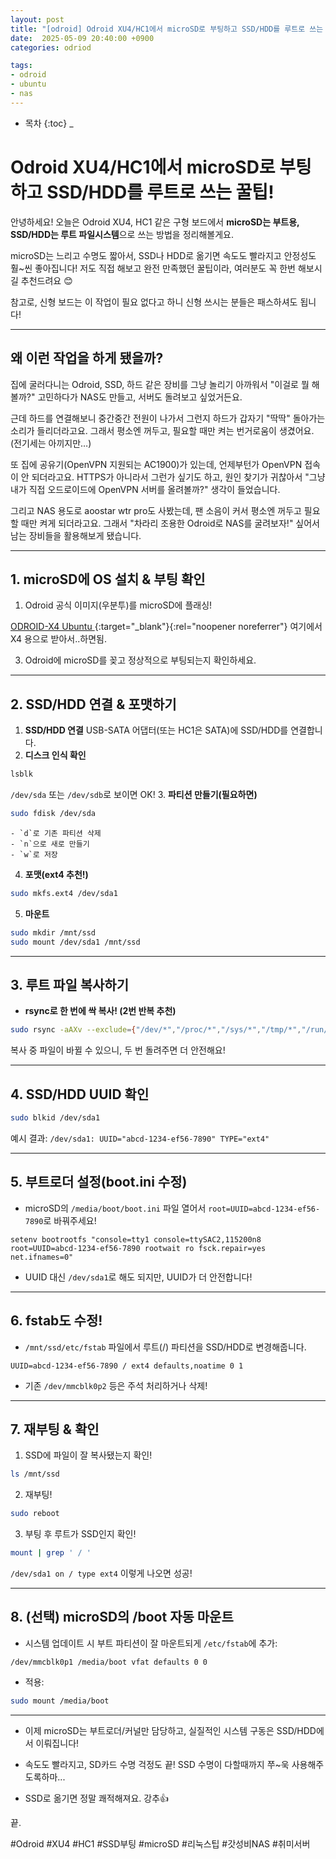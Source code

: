 ```yaml
---
layout: post
title: "[odroid] Odroid XU4/HC1에서 microSD로 부팅하고 SSD/HDD를 루트로 쓰는 꿀팁!"
date:  2025-05-09 20:40:00 +0900
categories: odriod

tags:
- odroid
- ubuntu
- nas
---
```



* 목차
{:toc}
_

# Odroid XU4/HC1에서 microSD로 부팅하고 SSD/HDD를 루트로 쓰는 꿀팁!

안녕하세요!
오늘은 Odroid XU4, HC1 같은 구형 보드에서
**microSD는 부트용, SSD/HDD는 루트 파일시스템**으로 쓰는 방법을 정리해볼게요.

microSD는 느리고 수명도 짧아서, SSD나 HDD로 옮기면 속도도 빨라지고 안정성도 훨~씬 좋아집니다!
저도 직접 해보고 완전 만족했던 꿀팁이라, 여러분도 꼭 한번 해보시길 추천드려요 😊

참고로, 신형 보드는 이 작업이 필요 없다고 하니 신형 쓰시는 분들은 패스하셔도 됩니다!

---

## 왜 이런 작업을 하게 됐을까?

집에 굴러다니는 Odroid, SSD, 하드 같은 장비를 그냥 놀리기 아까워서
"이걸로 뭘 해볼까?" 고민하다가 NAS도 만들고, 서버도 돌려보고 싶었거든요.

근데 하드를 연결해보니
중간중간 전원이 나가서 그런지 하드가 갑자기 "딱딱" 돌아가는 소리가 들리더라고요.
그래서 평소엔 꺼두고, 필요할 때만 켜는 번거로움이 생겼어요. (전기세는 아끼지만…)

또 집에 공유기(OpenVPN 지원되는 AC1900)가 있는데,
언제부턴가 OpenVPN 접속이 안 되더라고요.
HTTPS가 아니라서 그런가 싶기도 하고, 원인 찾기가 귀찮아서
"그냥 내가 직접 오드로이드에 OpenVPN 서버를 올려볼까?" 생각이 들었습니다.

그리고 NAS 용도로 aoostar wtr pro도 사봤는데,
팬 소음이 커서 평소엔 꺼두고 필요할 때만 켜게 되더라고요.
그래서 "차라리 조용한 Odroid로 NAS를 굴려보자!" 싶어서
남는 장비들을 활용해보게 됐습니다.

---

## 1. microSD에 OS 설치 \& 부팅 확인

1. Odroid 공식 이미지(우분투)를 microSD에 플래싱!

[ODROID-X4 Ubuntu ](https://wiki.odroid.com/odroid-n2/os_images/ubuntu){:target="_blank"}{:rel="noopener noreferrer"}
여기에서 X4 용으로 받아서..하면됨.
   
3. Odroid에 microSD를 꽂고 정상적으로 부팅되는지 확인하세요.

---

## 2. SSD/HDD 연결 \& 포맷하기

1. **SSD/HDD 연결**
USB-SATA 어댑터(또는 HC1은 SATA)에 SSD/HDD를 연결합니다.
2. **디스크 인식 확인**

```bash
lsblk
```

`/dev/sda` 또는 `/dev/sdb`로 보이면 OK!
3. **파티션 만들기(필요하면)**

```bash
sudo fdisk /dev/sda
```

    - `d`로 기존 파티션 삭제
    - `n`으로 새로 만들기
    - `w`로 저장
4. **포맷(ext4 추천!)**

```bash
sudo mkfs.ext4 /dev/sda1
```

5. **마운트**

```bash
sudo mkdir /mnt/ssd
sudo mount /dev/sda1 /mnt/ssd
```


---

## 3. 루트 파일 복사하기

- **rsync로 한 번에 싹 복사! (2번 반복 추천)**

```bash
sudo rsync -aAXv --exclude={"/dev/*","/proc/*","/sys/*","/tmp/*","/run/*","/mnt/*","/media/*","/lost+found"} / /mnt/ssd
```

복사 중 파일이 바뀔 수 있으니, 두 번 돌려주면 더 안전해요!

---

## 4. SSD/HDD UUID 확인

```bash
sudo blkid /dev/sda1
```

예시 결과:
`/dev/sda1: UUID="abcd-1234-ef56-7890" TYPE="ext4"`

---

## 5. 부트로더 설정(boot.ini 수정)

- microSD의 `/media/boot/boot.ini` 파일 열어서
`root=UUID=abcd-1234-ef56-7890`로 바꿔주세요!

```
setenv bootrootfs "console=tty1 console=ttySAC2,115200n8 root=UUID=abcd-1234-ef56-7890 rootwait ro fsck.repair=yes net.ifnames=0"
```

- UUID 대신 `/dev/sda1`로 해도 되지만, UUID가 더 안전합니다!

---

## 6. fstab도 수정!

- `/mnt/ssd/etc/fstab` 파일에서
루트(/) 파티션을 SSD/HDD로 변경해줍니다.

```
UUID=abcd-1234-ef56-7890 / ext4 defaults,noatime 0 1
```

- 기존 `/dev/mmcblk0p2` 등은 주석 처리하거나 삭제!

---

## 7. 재부팅 \& 확인

1. SSD에 파일이 잘 복사됐는지 확인!

```bash
ls /mnt/ssd
```

2. 재부팅!

```bash
sudo reboot
```

3. 부팅 후 루트가 SSD인지 확인!

```bash
mount | grep ' / '
```

`/dev/sda1 on / type ext4` 이렇게 나오면 성공!

---

## 8. (선택) microSD의 /boot 자동 마운트

- 시스템 업데이트 시 부트 파티션이 잘 마운트되게 `/etc/fstab`에 추가:

```
/dev/mmcblk0p1 /media/boot vfat defaults 0 0
```

- 적용:

```bash
sudo mount /media/boot
```


---

- 이제 microSD는 부트로더/커널만 담당하고,
실질적인 시스템 구동은 SSD/HDD에서 이뤄집니다!
- 속도도 빨라지고, SD카드 수명 걱정도 끝!
SSD 수명이 다할때까지 쭈~욱 사용해주도록하마... 

- SSD로 옮기면 정말 쾌적해져요. 강추👍

끝.

#Odroid #XU4 \#HC1 \#SSD부팅 \#microSD \#리눅스팁 \#갓성비NAS \#취미서버

